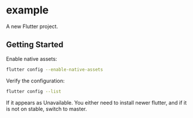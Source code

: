 # example

A new Flutter project.

## Getting Started

Enable native assets:
```bash
flutter config --enable-native-assets
```
Verify the configuration:
```bash
flutter config --list
```

If it appears as Unavailable. You either need to install newer flutter, and if it is not on stable, switch to master.


